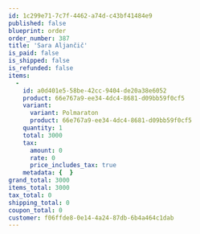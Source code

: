 ```yaml
---
id: 1c299e71-7c7f-4462-a74d-c43bf41484e9
published: false
blueprint: order
order_number: 387
title: 'Sara Aljančič'
is_paid: false
is_shipped: false
is_refunded: false
items:
  -
    id: a0d401e5-58be-42cc-9404-de20a38e6052
    product: 66e767a9-ee34-4dc4-8681-d09bb59f0cf5
    variant:
      variant: Polmaraton
      product: 66e767a9-ee34-4dc4-8681-d09bb59f0cf5
    quantity: 1
    total: 3000
    tax:
      amount: 0
      rate: 0
      price_includes_tax: true
    metadata: {  }
grand_total: 3000
items_total: 3000
tax_total: 0
shipping_total: 0
coupon_total: 0
customer: f06ffde8-0e14-4a24-87db-6b4a464c1dab
---
```

